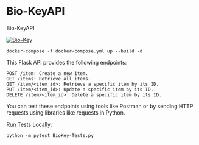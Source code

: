 # Bio-KeyAPI
Bio-KeyAPI

[![Bio-Key](https://github.com/tijko/Bio-KeyAPI/actions/workflows/main.yml/badge.svg)](https://github.com/tijko/Bio-KeyAPI/actions/workflows/main.yml)

    docker-compose -f docker-compose.yml up --build -d 

This Flask API provides the following endpoints:

    POST /item: Create a new item.
    GET /items: Retrieve all items.
    GET /item/<item_id>: Retrieve a specific item by its ID.
    PUT /item/<item_id>: Update a specific item by its ID.
    DELETE /item/<item_id>: Delete a specific item by its ID.

You can test these endpoints using tools like Postman or by sending HTTP requests using libraries like requests in Python.

Run Tests Locally:

    python -m pytest BioKey-Tests.py